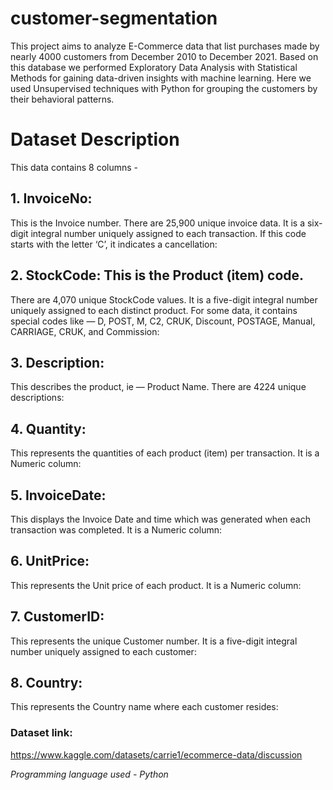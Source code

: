 # customer-segmentation

This project aims to analyze E-Commerce data that list purchases made by nearly 4000 customers from December 2010 to December 2021. Based on this database we performed Exploratory Data Analysis with Statistical Methods for gaining data-driven insights with machine learning. Here we used Unsupervised techniques with Python for grouping the customers by their behavioral patterns.

# Dataset Description
This data contains 8 columns -

## 1. InvoiceNo:
This is the Invoice number. There are 25,900 unique invoice data. It is a six-digit integral number uniquely assigned to each transaction. If this code starts with the letter ‘C’, it indicates a cancellation:
 
## 2. StockCode: This is the Product (item) code. 
There are 4,070 unique StockCode values. It is a five-digit integral number uniquely assigned to each distinct product. For some data, it contains special codes like — D, POST, M, C2, CRUK, Discount, POSTAGE, Manual, CARRIAGE, CRUK, and Commission:

## 3. Description: 
This describes the product, ie — Product Name. There are 4224 unique descriptions:
 
## 4. Quantity: 
This represents the quantities of each product (item) per transaction. It is a Numeric column:
 
## 5. InvoiceDate: 
This displays the Invoice Date and time which was generated when each transaction was completed. It is a Numeric column:
 
## 6. UnitPrice:
This represents the Unit price of each product. It is a Numeric column:
 
## 7. CustomerID:
This represents the unique Customer number. It is a five-digit integral number uniquely assigned to each customer:
 
## 8. Country: 
This represents the Country name where each customer resides:

### Dataset link: 
https://www.kaggle.com/datasets/carrie1/ecommerce-data/discussion

*Programming language used - Python*
 
